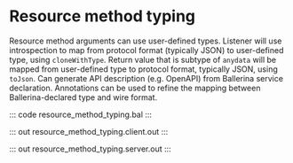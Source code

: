 # Resource method typing

Resource method arguments can use user-defined types.
Listener will use introspection to map from protocol format 
(typically JSON) to user-defined type, using `cloneWithType`.
Return value that is subtype of `anydata` will be mapped from 
user-defined type to protocol format, typically JSON, using `toJson`.
Can generate API description (e.g. OpenAPI) from Ballerina 
service declaration.
Annotations can be used to refine the mapping between 
Ballerina-declared type and wire format.

::: code resource_method_typing.bal :::

::: out resource_method_typing.client.out :::

::: out resource_method_typing.server.out :::
